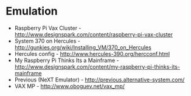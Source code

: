 # Emulation

* Raspberry Pi Vax Cluster - http://www.designspark.com/content/raspberry-pi-vax-cluster
* System 370 on Hercules - http://gunkies.org/wiki/Installing_VM/370_on_Hercules
* Hercules config - http://www.hercules-390.org/hercconf.html
* My Raspberry Pi Thinks Its a Mainframe - http://www.designspark.com/content/my-raspberry-pi-thinks-its-mainframe
* Previous (NeXT Emulator) - http://previous.alternative-system.com/
* VAX MP - http://www.oboguev.net/vax_mp/